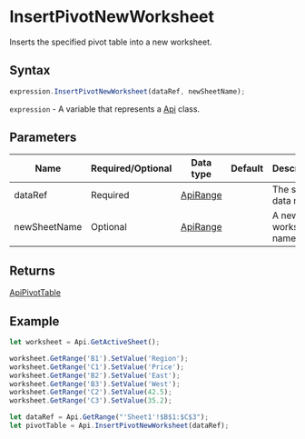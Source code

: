 # InsertPivotNewWorksheet

Inserts the specified pivot table into a new worksheet.

## Syntax

```javascript
expression.InsertPivotNewWorksheet(dataRef, newSheetName);
```

`expression` - A variable that represents a [Api](../Api.md) class.

## Parameters

| **Name** | **Required/Optional** | **Data type** | **Default** | **Description** |
| ------------- | ------------- | ------------- | ------------- | ------------- |
| dataRef | Required | [ApiRange](../../ApiRange/ApiRange.md) |  | The source data range. |
| newSheetName | Optional | [ApiRange](../../ApiRange/ApiRange.md) |  | A new worksheet name. |

## Returns

[ApiPivotTable](../../ApiPivotTable/ApiPivotTable.md)

## Example



```javascript editor-
let worksheet = Api.GetActiveSheet();

worksheet.GetRange('B1').SetValue('Region');
worksheet.GetRange('C1').SetValue('Price');
worksheet.GetRange('B2').SetValue('East');
worksheet.GetRange('B3').SetValue('West');
worksheet.GetRange('C2').SetValue(42.5);
worksheet.GetRange('C3').SetValue(35.2);

let dataRef = Api.GetRange("'Sheet1'!$B$1:$C$3");
let pivotTable = Api.InsertPivotNewWorksheet(dataRef);

```
